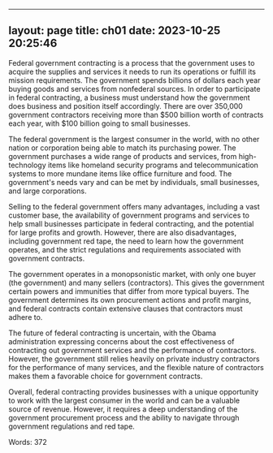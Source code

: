 
---
layout: page
title: ch01
date: 2023-10-25 20:25:46
---
Federal government contracting is a process that the government uses to acquire the supplies and services it needs to run its operations or fulfill its mission requirements. The government spends billions of dollars each year buying goods and services from nonfederal sources. In order to participate in federal contracting, a business must understand how the government does business and position itself accordingly. There are over 350,000 government contractors receiving more than $500 billion worth of contracts each year, with $100 billion going to small businesses.

The federal government is the largest consumer in the world, with no other nation or corporation being able to match its purchasing power. The government purchases a wide range of products and services, from high-technology items like homeland security programs and telecommunication systems to more mundane items like office furniture and food. The government's needs vary and can be met by individuals, small businesses, and large corporations.

Selling to the federal government offers many advantages, including a vast customer base, the availability of government programs and services to help small businesses participate in federal contracting, and the potential for large profits and growth. However, there are also disadvantages, including government red tape, the need to learn how the government operates, and the strict regulations and requirements associated with government contracts.

The government operates in a monopsonistic market, with only one buyer (the government) and many sellers (contractors). This gives the government certain powers and immunities that differ from more typical buyers. The government determines its own procurement actions and profit margins, and federal contracts contain extensive clauses that contractors must adhere to.

The future of federal contracting is uncertain, with the Obama administration expressing concerns about the cost effectiveness of contracting out government services and the performance of contractors. However, the government still relies heavily on private industry contractors for the performance of many services, and the flexible nature of contractors makes them a favorable choice for government contracts.

Overall, federal contracting provides businesses with a unique opportunity to work with the largest consumer in the world and can be a valuable source of revenue. However, it requires a deep understanding of the government procurement process and the ability to navigate through government regulations and red tape.

Words: 372
